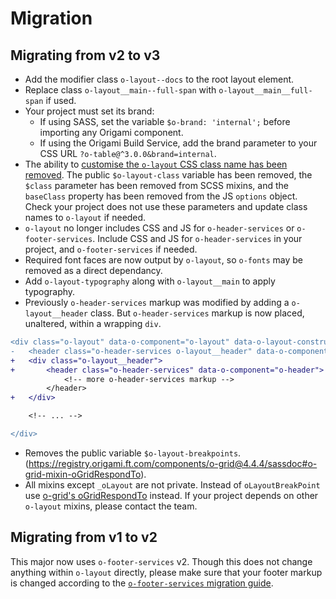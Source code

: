 # Migration

## Migrating from v2 to v3
- Add the modifier class `o-layout--docs` to the root layout element.
 - Replace class `o-layout__main--full-span` with `o-layout__main__full-span` if used.
- Your project must set its brand:
	- If using SASS, set the variable `$o-brand: 'internal';` before importing any Origami component.
	- If using the Origami Build Service, add the brand parameter to your CSS URL `?o-table@^3.0.0&brand=internal`.
- The ability to [customise the `o-layout` CSS class name has been removed](https://github.com/Financial-Times/origami-proposals/issues/4). The public `$o-layout-class` variable has been removed, the `$class` parameter has been removed from SCSS mixins, and the `baseClass` property has been removed from the JS `options` object. Check your project does not use these parameters and update class names to `o-layout` if needed.
- `o-layout` no longer includes CSS and JS for `o-header-services` or `o-footer-services`. Include CSS and JS for `o-header-services` in your project, and `o-footer-services` if needed.
- Required font faces are now output by `o-layout`, so `o-fonts` may be removed as a direct dependancy.
- Add `o-layout-typography` along with `o-layout__main` to apply typography.
- Previously `o-header-services` markup was modified by adding a `o-layout__header` class. But `o-header-services` markup is now placed, unaltered, within a wrapping `div`.
```diff
<div class="o-layout" data-o-component="o-layout" data-o-layout-construct-nav="false">
-	<header class="o-header-services o-layout__header" data-o-component="o-header">
+	<div class="o-layout__header">
+	    <header class="o-header-services" data-o-component="o-header">
		    <!-- more o-header-services markup -->
        </header>
+	</div>

	<!-- ... -->

</div>
```
- Removes the public variable `$o-layout-breakpoints`.(https://registry.origami.ft.com/components/o-grid@4.4.4/sassdoc#o-grid-mixin-oGridRespondTo).
- All mixins except `_oLayout` are not private. Instead of `oLayoutBreakPoint` use [o-grid's oGridRespondTo](https://registry.origami.ft.com/components/o-grid/sassdoc#o-grid-mixin-oGridRespondTo) instead. If your project depends on other `o-layout` mixins, please contact the team.

## Migrating from v1 to v2

This major now uses `o-footer-services` v2. Though this does not change anything within `o-layout` directly, please make sure that your footer markup is changed according to the [`o-footer-services` migration guide](https://github.com/Financial-Times/o-footer-services#migration-guide).

